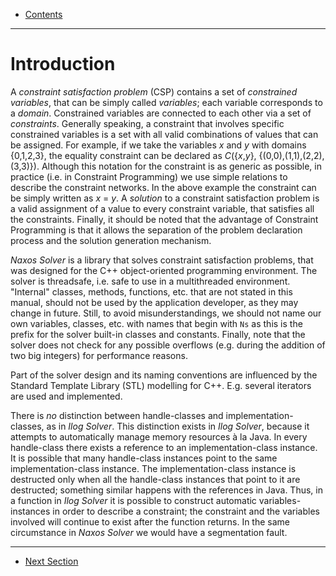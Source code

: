  - [Contents](README.md)
------------------------


# Introduction

A _constraint satisfaction problem_ (CSP) contains a set of
_constrained variables_, that can be simply called
_variables_; each variable corresponds to a _domain_.
Constrained variables are connected to each other via a set
of _constraints_. Generally speaking, a constraint that
involves specific constrained variables is a set with all
valid combinations of values that can be assigned. For
example, if we take the variables _x_ and _y_ with domains
{0,1,2,3}, the equality constraint can be declared as
_C_({_x_,_y_}, {(0,0),(1,1),(2,2),(3,3)}). Although this
notation for the constraint is as generic as possible, in
practice (i.e. in Constraint Programming) we use simple
relations to describe the constraint networks. In the above
example the constraint can be simply written as _x_ = _y_. A
_solution_ to a constraint satisfaction problem is a valid
assignment of a value to every constraint variable, that
satisfies all the constraints. Finally, it should be noted
that the advantage of Constraint Programming is that it
allows the separation of the problem declaration process and
the solution generation mechanism.

_Naxos Solver_ is a library that solves constraint
satisfaction problems, that was designed for the C++
object-oriented programming environment. The solver is
threadsafe, i.e. safe to use in a multithreaded environment.
"Internal" classes, methods, functions, etc. that are not
stated in this manual, should not be used by the application
developer, as they may change in future. Still, to avoid
misunderstandings, we should not name our own variables,
classes, etc. with names that begin with `Ns` as this is the
prefix for the solver built-in classes and constants.
Finally, note that the solver does not check for any
possible overflows (e.g. during the addition of two big
integers) for performance reasons.

Part of the solver design and its naming conventions are
influenced by the Standard Template Library (STL) modelling
for C++. E.g. several iterators are used and implemented.

There is _no_ distinction between handle-classes and
implementation-classes, as in _Ilog Solver_. This
distinction exists in _Ilog Solver_, because it attempts to
automatically manage memory resources à la Java. In every
handle-class there exists a reference to an
implementation-class instance. It is possible that many
handle-class instances point to the same
implementation-class instance. The implementation-class
instance is destructed only when all the handle-class
instances that point to it are destructed; something similar
happens with the references in Java. Thus, in a function in
_Ilog Solver_ it is possible to construct automatic
variables-instances in order to describe a constraint; the
constraint and the variables involved will continue to exist
after the function returns. In the same circumstance in
_Naxos Solver_ we would have a segmentation fault.

----------------------------
 - [Next Section](Errors.md)
